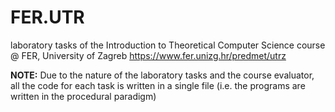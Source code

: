 # FER.UTR

laboratory tasks of the Introduction to Theoretical Computer Science course @ FER, University of Zagreb
https://www.fer.unizg.hr/predmet/utrz

<b>NOTE:</b> Due to the nature of the laboratory tasks and the course evaluator, all the code for each task is written in a single file (i.e. the programs are written in the procedural paradigm) 

